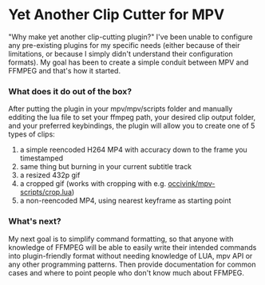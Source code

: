 # Yet Another Clip Cutter for MPV
"Why make yet another clip-cutting plugin?" I've been unable to configure any pre-existing plugins for my specific needs (either because of their limitations, or because I simply didn't understand their configuration formats). My goal has been to create a simple conduit between MPV and FFMPEG and that's how it started. 

### What does it do out of the box?
After putting the plugin in your mpv/mpv/scripts folder and manually edditing the lua file to set your ffmpeg path, your desired clip output folder, and your preferred keybindings, the plugin will allow you to create one of 5 types of clips: 
1) a simple reencoded H264 MP4 with accuracy down to the frame you timestamped
2) same thing but burning in your current subtitle track
3) a resized 432p gif
4) a cropped gif (works with cropping with e.g. [occivink/mpv-scripts/crop.lua](https://github.com/occivink/mpv-scripts/blob/d0390c8e802c2e888ff4a2e1d5e4fb040f855b89/scripts/crop.lua))
5) a non-reencoded MP4, using nearest keyframe as starting point

### What's next?
My next goal is to simplify command formatting, so that anyone with knowledge of FFMPEG will be able to easily write their intended commands into plugin-friendly format without needing knowledge of LUA, mpv API or any other programming patterns. Then provide documentation for common cases and where to point people who don't know much about FFMPEG.
